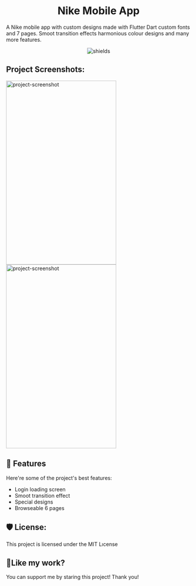 <h1 align="center" id="title">Nike Mobile App</h1>

<p align="center"><p id="description">A Nike mobile app with custom designs made with Flutter Dart custom fonts and 7 pages. Smoot transition effects harmonious colour designs and many more features.</p>

<p align="center"><img src="https://img.shields.io/twitter/follow/:at4soyy" alt="shields"></p>

<h2>Project Screenshots:</h2>

<img src="https://r.resimlink.com/Mizgp0Y.png" alt="project-screenshot" width="300" height="500">

<img src="https://r.resimlink.com/y98qjCl3Mhs.png" alt="project-screenshot" width="300" height="500">
  
<h2>🧐 Features</h2>

Here're some of the project's best features:

*   Login loading screen
*   Smoot transition effect
*   Special designs
*   Browseable 6 pages

<h2>🛡️ License:</h2>

This project is licensed under the MIT Lıcense

<h2>💖Like my work?</h2>

You can support me by staring this project! Thank you!
